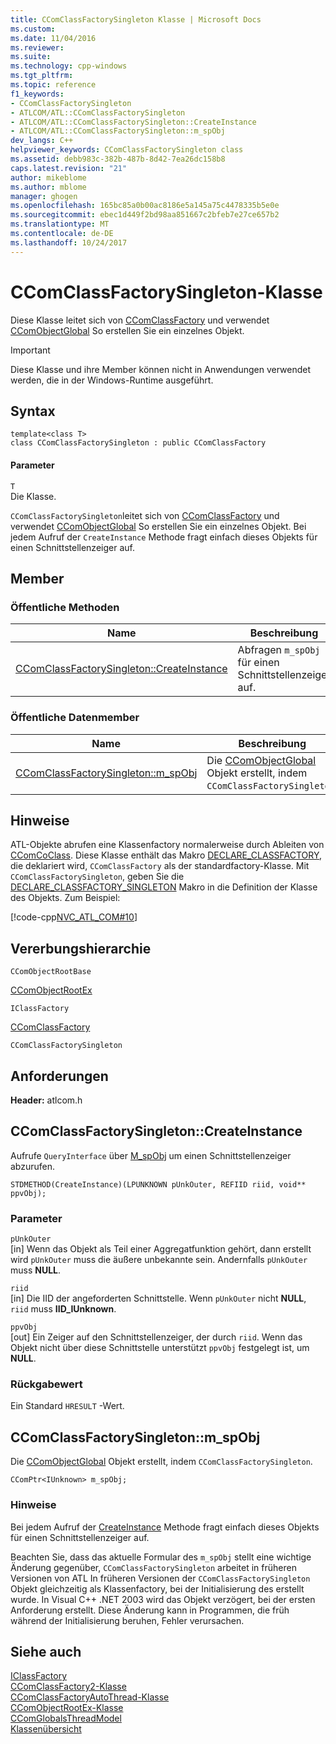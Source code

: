 ```yaml
---
title: CComClassFactorySingleton Klasse | Microsoft Docs
ms.custom: 
ms.date: 11/04/2016
ms.reviewer: 
ms.suite: 
ms.technology: cpp-windows
ms.tgt_pltfrm: 
ms.topic: reference
f1_keywords:
- CComClassFactorySingleton
- ATLCOM/ATL::CComClassFactorySingleton
- ATLCOM/ATL::CComClassFactorySingleton::CreateInstance
- ATLCOM/ATL::CComClassFactorySingleton::m_spObj
dev_langs: C++
helpviewer_keywords: CComClassFactorySingleton class
ms.assetid: debb983c-382b-487b-8d42-7ea26dc158b8
caps.latest.revision: "21"
author: mikeblome
ms.author: mblome
manager: ghogen
ms.openlocfilehash: 165bc85a0b00ac8186e5a145a75c4478335b5e0e
ms.sourcegitcommit: ebec1d449f2bd98aa851667c2bfeb7e27ce657b2
ms.translationtype: MT
ms.contentlocale: de-DE
ms.lasthandoff: 10/24/2017
---
```

# <a name="ccomclassfactorysingleton-class"></a>CComClassFactorySingleton-Klasse
Diese Klasse leitet sich von [CComClassFactory](../../atl/reference/ccomclassfactory-class.md) und verwendet [CComObjectGlobal](../../atl/reference/ccomobjectglobal-class.md) So erstellen Sie ein einzelnes Objekt.  
  
> [!IMPORTANT]
>  Diese Klasse und ihre Member können nicht in Anwendungen verwendet werden, die in der Windows-Runtime ausgeführt.  
  
## <a name="syntax"></a>Syntax  
  
```
template<class T>  
class CComClassFactorySingleton : public CComClassFactory
```  
  
#### <a name="parameters"></a>Parameter  
 `T`  
 Die Klasse.  
  
 `CComClassFactorySingleton`leitet sich von [CComClassFactory](../../atl/reference/ccomclassfactory-class.md) und verwendet [CComObjectGlobal](../../atl/reference/ccomobjectglobal-class.md) So erstellen Sie ein einzelnes Objekt. Bei jedem Aufruf der `CreateInstance` Methode fragt einfach dieses Objekts für einen Schnittstellenzeiger auf.  
  
## <a name="members"></a>Member  
  
### <a name="public-methods"></a>Öffentliche Methoden  
  
|Name|Beschreibung|  
|----------|-----------------|  
|[CComClassFactorySingleton::CreateInstance](#createinstance)|Abfragen `m_spObj` für einen Schnittstellenzeiger auf.|  
  
### <a name="public-data-members"></a>Öffentliche Datenmember  
  
|Name|Beschreibung|  
|----------|-----------------|  
|[CComClassFactorySingleton::m_spObj](#m_spobj)|Die [CComObjectGlobal](../../atl/reference/ccomobjectglobal-class.md) Objekt erstellt, indem `CComClassFactorySingleton`.|  
  
## <a name="remarks"></a>Hinweise  
 ATL-Objekte abrufen eine Klassenfactory normalerweise durch Ableiten von [CComCoClass](../../atl/reference/ccomcoclass-class.md). Diese Klasse enthält das Makro [DECLARE_CLASSFACTORY](aggregation-and-class-factory-macros.md#declare_classfactory), die deklariert wird, `CComClassFactory` als der standardfactory-Klasse. Mit `CComClassFactorySingleton`, geben Sie die [DECLARE_CLASSFACTORY_SINGLETON](aggregation-and-class-factory-macros.md#declare_classfactory_singleton) Makro in die Definition der Klasse des Objekts. Zum Beispiel:  
  
 [!code-cpp[NVC_ATL_COM#10](../../atl/codesnippet/cpp/ccomclassfactorysingleton-class_1.h)]  
  
## <a name="inheritance-hierarchy"></a>Vererbungshierarchie  
 `CComObjectRootBase`  
  
 [CComObjectRootEx](../../atl/reference/ccomobjectrootex-class.md)  
  
 `IClassFactory`  
  
 [CComClassFactory](../../atl/reference/ccomclassfactory-class.md)  
  
 `CComClassFactorySingleton`  
  
## <a name="requirements"></a>Anforderungen  
 **Header:** atlcom.h  
  
##  <a name="createinstance"></a>CComClassFactorySingleton::CreateInstance  
 Aufrufe `QueryInterface` über [M_spObj](#m_spobj) um einen Schnittstellenzeiger abzurufen.  
  
```
STDMETHOD(CreateInstance)(LPUNKNOWN pUnkOuter, REFIID riid, void** ppvObj);
```  
  
### <a name="parameters"></a>Parameter  
 `pUnkOuter`  
 [in] Wenn das Objekt als Teil einer Aggregatfunktion gehört, dann erstellt wird `pUnkOuter` muss die äußere unbekannte sein. Andernfalls `pUnkOuter` muss **NULL**.  
  
 `riid`  
 [in] Die IID der angeforderten Schnittstelle. Wenn `pUnkOuter` nicht **NULL**, `riid` muss **IID_IUnknown**.  
  
 `ppvObj`  
 [out] Ein Zeiger auf den Schnittstellenzeiger, der durch `riid`. Wenn das Objekt nicht über diese Schnittstelle unterstützt `ppvObj` festgelegt ist, um **NULL**.  
  
### <a name="return-value"></a>Rückgabewert  
 Ein Standard `HRESULT` -Wert.  
  
##  <a name="m_spobj"></a>CComClassFactorySingleton::m_spObj  
 Die [CComObjectGlobal](../../atl/reference/ccomobjectglobal-class.md) Objekt erstellt, indem `CComClassFactorySingleton`.  
  
```
CComPtr<IUnknown> m_spObj;
```  
  
### <a name="remarks"></a>Hinweise  
 Bei jedem Aufruf der [CreateInstance](#createinstance) Methode fragt einfach dieses Objekts für einen Schnittstellenzeiger auf.  
  
 Beachten Sie, dass das aktuelle Formular des `m_spObj` stellt eine wichtige Änderung gegenüber, `CComClassFactorySingleton` arbeitet in früheren Versionen von ATL In früheren Versionen der `CComClassFactorySingleton` Objekt gleichzeitig als Klassenfactory, bei der Initialisierung des erstellt wurde. In Visual C++ .NET 2003 wird das Objekt verzögert, bei der ersten Anforderung erstellt. Diese Änderung kann in Programmen, die früh während der Initialisierung beruhen, Fehler verursachen.  
  
## <a name="see-also"></a>Siehe auch  
 [IClassFactory](http://msdn.microsoft.com/library/windows/desktop/ms694364)   
 [CComClassFactory2-Klasse](../../atl/reference/ccomclassfactory2-class.md)   
 [CComClassFactoryAutoThread-Klasse](../../atl/reference/ccomclassfactoryautothread-class.md)   
 [CComObjectRootEx-Klasse](../../atl/reference/ccomobjectrootex-class.md)   
 [CComGlobalsThreadModel](atl-typedefs.md#ccomglobalsthreadmodel)   
 [Klassenübersicht](../../atl/atl-class-overview.md)
